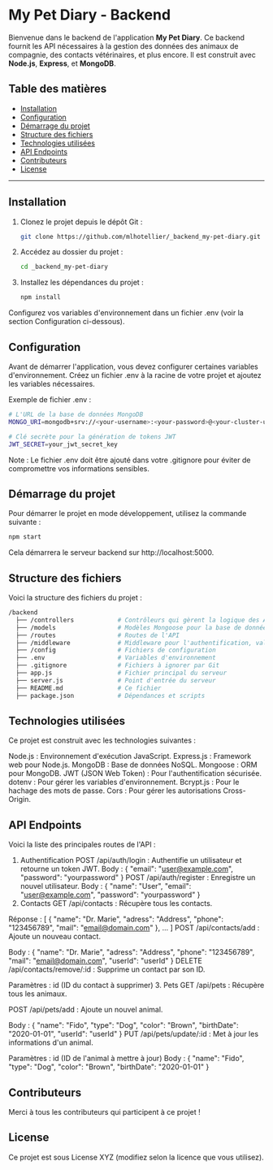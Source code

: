 # My Pet Diary - Backend

Bienvenue dans le backend de l'application **My Pet Diary**. Ce backend fournit les API nécessaires à la gestion des données des animaux de compagnie, des contacts vétérinaires, et plus encore. Il est construit avec **Node.js**, **Express**, et **MongoDB**.

## Table des matières
- [Installation](#installation)
- [Configuration](#configuration)
- [Démarrage du projet](#démarrage-du-projet)
- [Structure des fichiers](#structure-des-fichiers)
- [Technologies utilisées](#technologies-utilisées)
- [API Endpoints](#api-endpoints)
- [Contributeurs](#contributeurs)
- [License](#license)

---

## Installation

1. Clonez le projet depuis le dépôt Git :
   ```bash
   git clone https://github.com/mlhotellier/_backend_my-pet-diary.git
   ```
2. Accédez au dossier du projet :
    ```bash
    cd _backend_my-pet-diary
    ```
3. Installez les dépendances du projet :
    ```bash
    npm install
    ```

Configurez vos variables d'environnement dans un fichier .env (voir la section Configuration ci-dessous).

## Configuration
Avant de démarrer l'application, vous devez configurer certaines variables d'environnement. Créez un fichier .env à la racine de votre projet et ajoutez les variables nécessaires.

Exemple de fichier .env :

```bash
# L'URL de la base de données MongoDB
MONGO_URI=mongodb+srv://<your-username>:<your-password>@<your-cluster-url>/<your-database-name>?retryWrites=true&w=majority&appName=<your-app-name>

# Clé secrète pour la génération de tokens JWT
JWT_SECRET=your_jwt_secret_key
```


Note : Le fichier .env doit être ajouté dans votre .gitignore pour éviter de compromettre vos informations sensibles.

## Démarrage du projet
Pour démarrer le projet en mode développement, utilisez la commande suivante :

```bash
npm start
```
Cela démarrera le serveur backend sur http://localhost:5000.

## Structure des fichiers
Voici la structure des fichiers du projet :

```bash
/backend
  ├── /controllers            # Contrôleurs qui gèrent la logique des API
  ├── /models                 # Modèles Mongoose pour la base de données
  ├── /routes                 # Routes de l'API
  ├── /middleware             # Middleware pour l'authentification, validation, etc.
  ├── /config                 # Fichiers de configuration
  ├── .env                    # Variables d'environnement
  ├── .gitignore              # Fichiers à ignorer par Git
  ├── app.js                  # Fichier principal du serveur
  ├── server.js               # Point d'entrée du serveur
  ├── README.md               # Ce fichier
  ├── package.json            # Dépendances et scripts
```

## Technologies utilisées
Ce projet est construit avec les technologies suivantes :

Node.js : Environnement d'exécution JavaScript.
Express.js : Framework web pour Node.js.
MongoDB : Base de données NoSQL.
Mongoose : ORM pour MongoDB.
JWT (JSON Web Token) : Pour l'authentification sécurisée.
dotenv : Pour gérer les variables d'environnement.
Bcrypt.js : Pour le hachage des mots de passe.
Cors : Pour gérer les autorisations Cross-Origin.

## API Endpoints
Voici la liste des principales routes de l'API :

1. Authentification
POST /api/auth/login : Authentifie un utilisateur et retourne un token JWT.
Body : { "email": "user@example.com", "password": "yourpassword" }
POST /api/auth/register : Enregistre un nouvel utilisateur.
Body : { "name": "User", "email": "user@example.com", "password": "yourpassword" }
2. Contacts
GET /api/contacts : Récupère tous les contacts.

Réponse : [ { "name": "Dr. Marie", "adress": "Address", "phone": "123456789", "mail": "email@domain.com" }, ... ]
POST /api/contacts/add : Ajoute un nouveau contact.

Body : { "name": "Dr. Marie", "adress": "Address", "phone": "123456789", "mail": "email@domain.com", "userId": "userId" }
DELETE /api/contacts/remove/:id : Supprime un contact par son ID.

Paramètres : id (ID du contact à supprimer)
3. Pets
GET /api/pets : Récupère tous les animaux.

POST /api/pets/add : Ajoute un nouvel animal.

Body : { "name": "Fido", "type": "Dog", "color": "Brown", "birthDate": "2020-01-01", "userId": "userId" }
PUT /api/pets/update/:id : Met à jour les informations d'un animal.

Paramètres : id (ID de l'animal à mettre à jour)
Body : { "name": "Fido", "type": "Dog", "color": "Brown", "birthDate": "2020-01-01" }

## Contributeurs
Merci à tous les contributeurs qui participent à ce projet !

## License
Ce projet est sous License XYZ (modifiez selon la licence que vous utilisez).